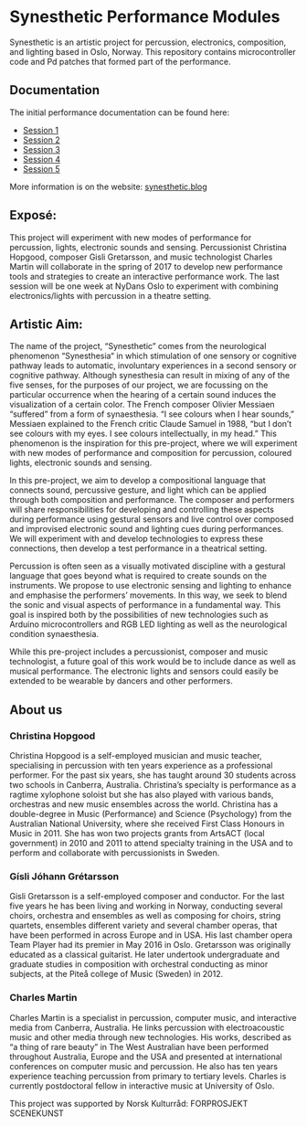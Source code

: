 # Synesthetic Performance Modules

Synesthetic is an artistic project for percussion, electronics, composition, and lighting based in Oslo, Norway. This repository contains microcontroller code and Pd patches that formed part of the performance.

## Documentation

The initial performance documentation can be found here:

- [Session 1](https://youtu.be/F9IcC7vv4QQ)
- [Session 2](https://youtu.be/im4Lcvku-Mg)
- [Session 3](https://youtu.be/qwPCjI-jpZo)
- [Session 4](https://youtu.be/nXD6IRKUPYI)
- [Session 5](https://youtu.be/7AdijjhiiCI)

More information is on the website: [synesthetic.blog](https://synesthetic.blog)

## Exposé:

This project will experiment with new modes of performance for percussion, lights, electronic sounds and sensing. Percussionist Christina Hopgood, composer Gisli Gretarsson, and music technologist Charles Martin will collaborate in the spring of 2017 to develop new performance tools and strategies to create an interactive performance work. The last session will be one week at NyDans Oslo to experiment with combining electronics/lights with percussion in a theatre setting.

## Artistic Aim:

The name of the project, “Synesthetic” comes from the neurological phenomenon “Synesthesia“ in which stimulation of one sensory or cognitive pathway leads to automatic, involuntary experiences in a second sensory or cognitive pathway. Although synesthesia can result in mixing of any of the five senses, for the purposes of our project, we are focussing on the particular occurrence when the hearing of a certain sound induces the visualization of a certain color. The French composer Olivier Messiaen “suffered” from a form of synaesthesia. “I see colours when I hear sounds,” Messiaen explained to the French critic Claude Samuel in 1988, “but I don’t see colours with my eyes. I see colours intellectually, in my head.” This phenomenon is the inspiration for this pre-project, where we will experiment with new modes of performance and composition for percussion, coloured lights, electronic sounds and sensing.

In this pre-project, we aim to develop a compositional language that connects sound, percussive gesture, and light which can be applied through both composition and performance. The composer and performers will share responsibilities for developing and controlling these aspects during performance using gestural sensors and live control over composed and improvised electronic sound and lighting cues during performances. We will experiment with and develop technologies to express these connections, then develop a test performance in a theatrical setting.

Percussion is often seen as a visually motivated discipline with a gestural language that goes beyond what is required to create sounds on the instruments. We propose to use electronic sensing and lighting to enhance and emphasise the performers’ movements. In this way, we seek to blend the sonic and visual aspects of performance in a fundamental way. This goal is inspired both by the possibilities of new technologies such as Arduino microcontrollers and RGB LED lighting as well as the neurological condition synaesthesia.

While this pre-project includes a percussionist, composer and music technologist, a future goal of this work would be to include dance as well as musical performance. The electronic lights and sensors could easily be extended to be wearable by dancers and other performers.

## About us

### Christina Hopgood

Christina Hopgood is a self-employed musician and music teacher, specialising in percussion with ten years experience as a professional performer.  For the past six years, she has taught around 30 students across two schools in Canberra, Australia.  Christina’s specialty is performance as a ragtime xylophone soloist but she has also played with various bands, orchestras and new music ensembles across the world.  Christina has a double-degree in Music (Performance) and Science (Psychology) from the Australian National University, where she received First Class Honours in Music in 2011. She has  won two projects grants from ArtsACT (local government) in 2010 and 2011 to attend specialty training in the USA and to perform and collaborate with percussionists in Sweden. 

### Gísli Jóhann Grétarsson

Gisli Gretarsson is a self-employed composer and conductor. For the last five years he has been living and working in Norway, conducting several choirs, orchestra and ensembles as well as composing for choirs, string quartets, ensembles different variety and several chamber operas, that have been performed in across Europe and in USA. His last chamber opera Team Player had its premier in May 2016 in Oslo.  Gretarsson was originally educated as a classical guitarist. He later undertook undergraduate and graduate studies in composition with orchestral conducting as minor subjects, at the Piteå college of Music (Sweden) in 2012.

### Charles Martin

Charles Martin is a specialist in percussion, computer music, and interactive media from Canberra, Australia. He links percussion with electroacoustic music and other media through new technologies. His works, described as “a thing of rare beauty” in The West Australian have been performed throughout Australia, Europe and the USA and presented at international conferences on computer music and percussion. He also has ten years experience teaching percussion from primary to tertiary levels. Charles is currently postdoctoral fellow in interactive music at University of Oslo.  

This project was supported by  Norsk Kulturråd: FORPROSJEKT SCENEKUNST
